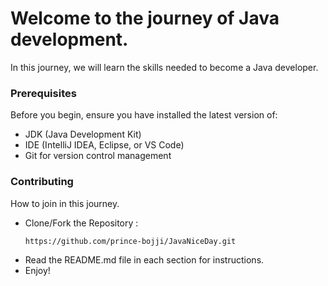
# Welcome to the journey of Java development.

In this journey, we will learn the skills needed to become a Java developer.

### Prerequisites

Before you begin, ensure you have installed the latest version of:

- JDK (Java Development Kit)
- IDE (IntelliJ IDEA, Eclipse, or VS Code)
- Git for version control management

### Contributing

How to join in this journey.

- Clone/Fork the Repository : 
    ```bash
    https://github.com/prince-bojji/JavaNiceDay.git
    ```
- Read the README.md file in each section for instructions.
- Enjoy!

